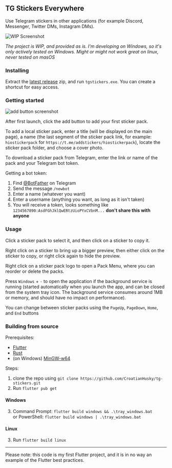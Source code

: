 ## TG Stickers Everywhere

Use Telegram stickers in other applications (for example Discord, Messenger, Twitter DMs, Instagram DMs).

![WIP Screenshot](https://i.imgur.com/99B0axW.png)

*The project is WIP, and provided as is. 
I'm developing on Windows, so it's only actively tested on Windows. Might or might not work great on linux, never tested on masOS*

### Installing
Extract the [latest release](https://github.com/CroatianHusky/tg-stickers/releases/latest) zip, and run `tgstickers.exe`. You can create a shortcut for easy access.

### Getting started
![add button screenshot](https://i.imgur.com/Zj6PifX.png)

After first launch, click the add button to add your first sticker pack.

To add a local sticker pack, enter a title (will be displayed on the main page), a name (the last segment of the sticker pack link, for example: `hiostickerpack` for `https://t.me/addstickers/hiostickerpack`), locate the sticker pack folder, and choose a cover photo.

To download a sticker pack from Telegram, enter the link or name of the pack and your Telegram bot token.

Getting a bot token:
1) Find [@BotFather](https://t.me/BotFather) on Telegram
2) Send the message `/newbot`
3) Enter a name (whatever you want)
4) Enter a username (anything you want, as long as it isn't taken)
5) You will receive a token, looks something like `1234567890:AsdFGhJklQwERtzUioPYxCVbnM...` 
**don't share this with anyone**

### Usage
Click a sticker pack to select it, and then click on a sticker to copy it.

Right click on a sticker to bring up a bigger preview, then either click on the sticker to copy, or right click again to hide the preview.

Right click on a sticker pack logo to open a Pack Menu, where you can reorder or delete the packs.

Press `Windows` + `-` to open the application if the background service is running (started automatically when you launch the app, and can be closed from the system tray icon. The background service consumes around 1MB or memory, and should have no impact on performance).

You can change between sticker packs using the `PageUp`, `PageDown`, `Home`, and `End` buttons

### Building from source
Prerequisites:
- [Flutter](https://docs.flutter.dev/get-started/install)
- [Rust](https://www.rust-lang.org/tools/install)
- (on Windows) [MinGW-w64](https://github.com/skeeto/w64devkit)

Steps:
1) clone the repo using `git clone https://github.com/CroatianHusky/tg-stickers.git`
2) Run `flutter pub get`

#### Windows
3) Command Prompt: `flutter build windows && .\tray_windows.bat` <br/> 
or PowerShell: `flutter build windows | .\tray_windows.bat`

#### Linux
3) Run `flutter build linux`


<hr/>

Please note: this code is my first Flutter project, and it is in no way an example of the Flutter best practices.